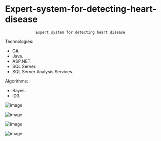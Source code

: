 # Expert-system-for-detecting-heart-disease
                  Expert system for detecting heart disease


Technologies: 
- C#.
- Java.
- ASP.NET.
- SQL Server.
- SQL Server Analysis Services.

Algorithms:
- Bayes.
- ID3.


![image](https://user-images.githubusercontent.com/115164036/194603582-6a8c10f8-5179-4d32-9117-3cfe271b43f2.png)

![image](https://user-images.githubusercontent.com/115164036/194603757-7c90bddc-66c0-4916-be1d-96a35547c9b2.png)

![image](https://user-images.githubusercontent.com/115164036/194603895-405a769d-5816-46ea-b6b5-dcda22a808bb.png)

![image](https://user-images.githubusercontent.com/115164036/194603796-a2fec12b-c676-4aae-aec4-09ee674351b6.png)
